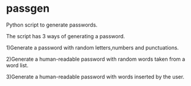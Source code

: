 # passgen
Python script to generate passwords.


The script has 3 ways of generating a password.

1)Generate a password with random letters,numbers and punctuations.

2)Generate a human-readable password with random words taken from a word list.

3)Generate a human-readable password with words inserted by the user.
